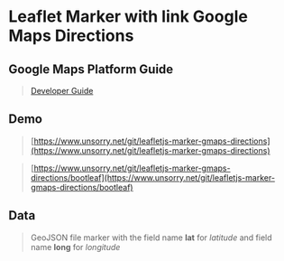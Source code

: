 Leaflet Marker with link Google Maps Directions
===============================================

## Google Maps Platform Guide
> [Developer Guide](https://developers.google.com/maps/documentation/urls/guide)

## Demo
> [https://www.unsorry.net/git/leafletjs-marker-gmaps-directions](https://www.unsorry.net/git/leafletjs-marker-gmaps-directions)

> [https://www.unsorry.net/git/leafletjs-marker-gmaps-directions/bootleaf](https://www.unsorry.net/git/leafletjs-marker-gmaps-directions/bootleaf)

## Data
> GeoJSON file marker with the field name **lat** for _latitude_ and field name **long** for _longitude_
